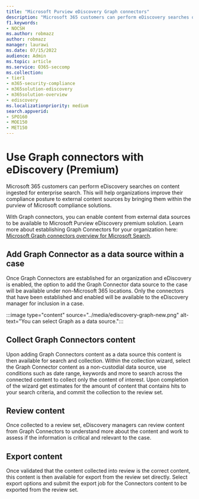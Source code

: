 ```yaml
---
title: "Microsoft Purview eDiscovery Graph connectors"
description: "Microsoft 365 customers can perform eDiscovery searches on content ingested for enterprise search."
f1.keywords:
- NOCSH
ms.author: robmazz
author: robmazz
manager: laurawi
ms.date: 07/15/2022
audience: Admin
ms.topic: article
ms.service: O365-seccomp
ms.collection:
- tier1 
- m365-security-compliance
- m365solution-ediscovery
- m365solution-overview
- ediscovery
ms.localizationpriority: medium
search.appverid:
- SPO160
- MOE150
- MET150
---
```


# Use Graph connectors with eDiscovery (Premium)

Microsoft 365 customers can perform eDiscovery searches on content ingested for enterprise search. This will help organizations improve their compliance posture to external content sources by bringing them within the purview of Microsoft compliance solutions.

With Graph connectors, you can enable content from external data sources to be available to Microsoft Purview eDiscovery premium solution. Learn more about establishing Graph Connectors for your organization here: [Microsoft Graph connectors overview for Microsoft Search](/microsoftsearch/connectors-overview).

## Add Graph Connector as a data source within a case

Once Graph Connectors are established for an organization and eDiscovery is enabled, the option to add the Graph Connector data source to the case will be available under non-Microsoft 365 locations. Only the connectors that have been established and enabled will be available to the eDiscovery manager for inclusion in a case.

:::image type="content" source="../media/ediscovery-graph-new.png" alt-text="You can select Graph as a data source.":::

## Collect Graph Connectors content

Upon adding Graph Connectors content as a data source this content is then available for search and collection. Within the collection wizard, select the Graph Connector content as a non-custodial data source, use conditions such as date range, keywords and more to search across the connected content to collect only the content of interest. Upon completion of the wizard get estimates for the amount of content that contains hits to your search criteria, and commit the collection to the review set.  

## Review content

Once collected to a review set, eDiscovery managers can review content from Graph Connectors to understand more about the content and work to assess if the information is critical and relevant to the case.  

## Export content

Once validated that the content collected into review is the correct content, this content is then available for export from the review set directly. Select export options and submit the export job for the Connectors content to be exported from the review set.
